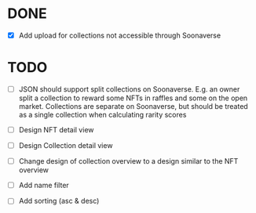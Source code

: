 # DONE

- [x] Add upload for collections not accessible through Soonaverse

# TODO
- [ ] JSON should support split collections on Soonaverse. E.g. an owner split a collection to reward some NFTs in raffles and some on the open market. Collections are separate on Soonaverse, but should be treated as a single collection when calculating rarity scores
- [ ] Design NFT detail view
- [ ] Design Collection detail view
- [ ] Change design of collection overview to a design similar to the NFT overview
- [ ] Add name filter
- [ ] Add sorting (asc & desc)





